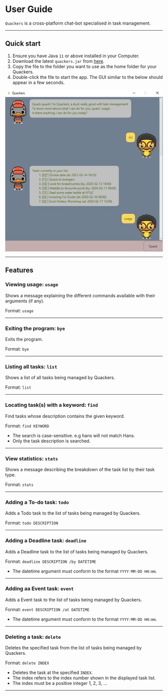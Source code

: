 # User Guide

`Quackers` is a cross-platform chat-bot specialised in task management.
<hr>

## Quick start

1. Ensure you have Java `11` or above installed in your Computer.
2. Download the latest `quackers.jar` from [here](https://github.com/deyixtan/ip/release).
3. Copy the file to the folder you want to use as the home folder for your Quackers.
4. Double-click the file to start the app. The GUI similar to the below should appear in a few seconds.

![Image of Quackers](./Ui.png)
<hr>

## Features
### Viewing usage: `usage` 
Shows a message explaining the different commands available with their arguments (if any).

Format: `usage`
<hr>

### Exiting the program: `bye`
Exits the program.

Format: `bye`
<hr>

### Listing all tasks: `list`
Shows a list of all tasks being managed by Quackers.

Format: `list`
<hr>

### Locating task\(s\) with a keyword: `find`
Find tasks whose description contains the given keyword.

Format: `find KEYWORD`
- The search is case-sensitive. e.g hans will not match Hans.
- Only the task description is searched.
<hr>

### View statistics: `stats`
Shows a message describing the breakdown of the task list by their task type.

Format: `stats`
<hr>

### Adding a To-do task: `todo`
Adds a Todo task to the list of tasks being managed by Quackers.

Format: `todo DESCRIPTION`
<hr>

### Adding a Deadline task: `deadline`
Adds a Deadline task to the list of tasks being managed by Quackers.

Format: `deadline DESCRIPTION /by DATETIME`
- The datetime argument must conform to the format `YYYY-MM-DD HH:mm`.
<hr>

### Adding aa Event task: `event`
Adds a Event task to the list of tasks being managed by Quackers.

Format: `event DESCRIPTION /at DATETIME`
- The datetime argument must conform to the format `YYYY-MM-DD HH:mm`.
<hr>

### Deleting a task: `delete`
Deletes the specified task from the list of tasks being managed by Quackers.

Format: `delete INDEX`
- Deletes the task at the specified `INDEX`.
- The index refers to the index number shown in the displayed task list.
- The index must be a positive integer 1, 2, 3, ...
<hr>